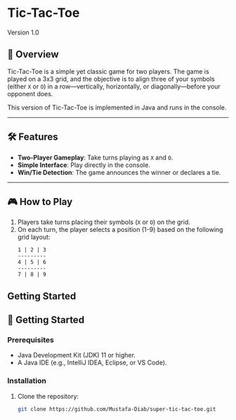 # Tic-Tac-Toe  

Version 1.0

## 📖 Overview  

Tic-Tac-Toe is a simple yet classic game for two players. The game is played on a 3x3 grid, and the objective is to align three of your symbols (either `X` or `O`) in a row—vertically, horizontally, or diagonally—before your opponent does.  

This version of Tic-Tac-Toe is implemented in Java and runs in the console.  

---

## 🛠️ Features  

- **Two-Player Gameplay**: Take turns playing as `X` and `O`.  
- **Simple Interface**: Play directly in the console.  
- **Win/Tie Detection**: The game announces the winner or declares a tie.  

---

## 🎮 How to Play  

1. Players take turns placing their symbols (`X` or `O`) on the grid.  
2. On each turn, the player selects a position (1-9) based on the following grid layout:  
   ```plaintext  
   1 | 2 | 3  
   ---------  
   4 | 5 | 6  
   ---------  
   7 | 8 | 9  

## Getting Started  

## 🚀 Getting Started  

### Prerequisites  
- Java Development Kit (JDK) 11 or higher.  
- A Java IDE (e.g., IntelliJ IDEA, Eclipse, or VS Code).  

### Installation  

1. Clone the repository:  
   ```bash  
   git clone https://github.com/Mustafa-Diab/super-tic-tac-toe.git
   
